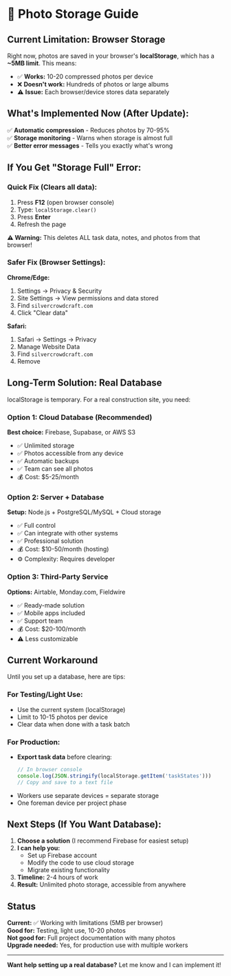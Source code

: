 # 📸 Photo Storage Guide

## Current Limitation: Browser Storage

Right now, photos are saved in your browser's **localStorage**, which has a **~5MB limit**. This means:

- ✅ **Works:** 10-20 compressed photos per device
- ❌ **Doesn't work:** Hundreds of photos or large albums
- ⚠️ **Issue:** Each browser/device stores data separately

## What's Implemented Now (After Update):

✅ **Automatic compression** - Reduces photos by 70-95%  
✅ **Storage monitoring** - Warns when storage is almost full  
✅ **Better error messages** - Tells you exactly what's wrong  

## If You Get "Storage Full" Error:

### Quick Fix (Clears all data):
1. Press **F12** (open browser console)
2. Type: `localStorage.clear()`
3. Press **Enter**
4. Refresh the page

**⚠️ Warning:** This deletes ALL task data, notes, and photos from that browser!

### Safer Fix (Browser Settings):

**Chrome/Edge:**
1. Settings → Privacy & Security
2. Site Settings → View permissions and data stored
3. Find `silvercrowdcraft.com`
4. Click "Clear data"

**Safari:**
1. Safari → Settings → Privacy
2. Manage Website Data
3. Find `silvercrowdcraft.com`
4. Remove

## Long-Term Solution: Real Database

localStorage is temporary. For a real construction site, you need:

### Option 1: Cloud Database (Recommended)
**Best choice:** Firebase, Supabase, or AWS S3
- ✅ Unlimited storage
- ✅ Photos accessible from any device
- ✅ Automatic backups
- ✅ Team can see all photos
- 💰 Cost: $5-25/month

### Option 2: Server + Database
**Setup:** Node.js + PostgreSQL/MySQL + Cloud storage
- ✅ Full control
- ✅ Can integrate with other systems
- ✅ Professional solution
- 💰 Cost: $10-50/month (hosting)
- ⚙️ Complexity: Requires developer

### Option 3: Third-Party Service
**Options:** Airtable, Monday.com, Fieldwire
- ✅ Ready-made solution
- ✅ Mobile apps included
- ✅ Support team
- 💰 Cost: $20-100/month
- ⚠️ Less customizable

## Current Workaround

Until you set up a database, here are tips:

### For Testing/Light Use:
- Use the current system (localStorage)
- Limit to 10-15 photos per device
- Clear data when done with a task batch

### For Production:
- **Export task data** before clearing: 
  ```javascript
  // In browser console
  console.log(JSON.stringify(localStorage.getItem('taskStates')))
  // Copy and save to a text file
  ```
- Workers use separate devices = separate storage
- One foreman device per project phase

## Next Steps (If You Want Database):

1. **Choose a solution** (I recommend Firebase for easiest setup)
2. **I can help you:** 
   - Set up Firebase account
   - Modify the code to use cloud storage
   - Migrate existing functionality
3. **Timeline:** 2-4 hours of work
4. **Result:** Unlimited photo storage, accessible from anywhere

## Status

**Current:** ✅ Working with limitations (5MB per browser)  
**Good for:** Testing, light use, 10-20 photos  
**Not good for:** Full project documentation with many photos  
**Upgrade needed:** Yes, for production use with multiple workers  

---

**Want help setting up a real database?** Let me know and I can implement it!

